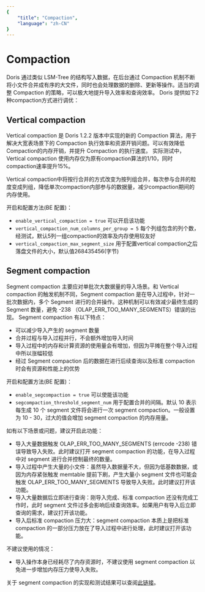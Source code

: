```yaml
---
{
    "title": "Compaction",
    "language": "zh-CN"
}
---
```


<!-- 
Licensed to the Apache Software Foundation (ASF) under one
or more contributor license agreements.  See the NOTICE file
distributed with this work for additional information
regarding copyright ownership.  The ASF licenses this file
to you under the Apache License, Version 2.0 (the
"License"); you may not use this file except in compliance
with the License.  You may obtain a copy of the License at

  http://www.apache.org/licenses/LICENSE-2.0

Unless required by applicable law or agreed to in writing,
software distributed under the License is distributed on an
"AS IS" BASIS, WITHOUT WARRANTIES OR CONDITIONS OF ANY
KIND, either express or implied.  See the License for the
specific language governing permissions and limitations
under the License.
-->

# Compaction

Doris 通过类似 LSM-Tree 的结构写入数据，在后台通过 Compaction 机制不断将小文件合并成有序的大文件，同时也会处理数据的删除、更新等操作。适当的调整 Compaction 的策略，可以极大地提升导入效率和查询效率。
Doris 提供如下2种compaction方式进行调优：


## Vertical compaction

<version since="1.2.2">
</version>

Vertical compaction 是 Doris 1.2.2 版本中实现的新的 Compaction 算法，用于解决大宽表场景下的 Compaction 执行效率和资源开销问题。可以有效降低Compaction的内存开销，并提升 Compaction 的执行速度。
实际测试中，Vertical compaction 使用内存仅为原有compaction算法的1/10，同时compaction速率提升15%。

Vertical compaction中将按行合并的方式改变为按列组合并，每次参与合并的粒度变成列组，降低单次compaction内部参与的数据量，减少compaction期间的内存使用。

开启和配置方法(BE 配置)：
- `enable_vertical_compaction = true` 可以开启该功能
- `vertical_compaction_num_columns_per_group = 5` 每个列组包含的列个数，经测试，默认5列一组compaction的效率及内存使用较友好
- `vertical_compaction_max_segment_size` 用于配置vertical compaction之后落盘文件的大小，默认值268435456(字节)


## Segment compaction
Segment compaction 主要应对单批次大数据量的导入场景。和 Vertical compaction 的触发机制不同，Segment compaction 是在导入过程中，针对一批次数据内，多个 Segment 进行的合并操作。这种机制可以有效减少最终生成的 Segment 数量，避免 -238 （OLAP_ERR_TOO_MANY_SEGMENTS）错误的出现。
Segment compaction 有以下特点：

- 可以减少导入产生的 segment 数量
- 合并过程与导入过程并行，不会额外增加导入时间
- 导入过程中的内存和计算资源的使用量会有增加，但因为平摊在整个导入过程中所以涨幅较低
- 经过 Segment compaction 后的数据在进行后续查询以及标准 compaction 时会有资源和性能上的优势

开启和配置方法(BE 配置)：
- `enable_segcompaction = true` 可以使能该功能
- `segcompaction_threshold_segment_num` 用于配置合并的间隔。默认 10 表示每生成 10 个 segment 文件将会进行一次 segment compaction。一般设置为 10 - 30，过大的值会增加 segment compaction 的内存用量。

如有以下场景或问题，建议开启此功能：
- 导入大量数据触发 OLAP_ERR_TOO_MANY_SEGMENTS (errcode -238) 错误导致导入失败。此时建议打开 segment compaction 的功能，在导入过程中对 segment 进行合并控制最终的数量。
- 导入过程中产生大量的小文件：虽然导入数据量不大，但因为低基数数据，或因为内存紧张触发 memtable 提前下刷，产生大量小 segment  文件也可能会触发 OLAP_ERR_TOO_MANY_SEGMENTS 导致导入失败。此时建议打开该功能。
- 导入大量数据后立即进行查询：刚导入完成、标准 compaction 还没有完成工作时，此时 segment 文件过多会影响后续查询效率。如果用户有导入后立即查询的需求，建议打开该功能。
- 导入后标准 compaction 压力大：segment compaction 本质上是把标准 compaction 的一部分压力放在了导入过程中进行处理，此时建议打开该功能。

不建议使用的情况：
- 导入操作本身已经耗尽了内存资源时，不建议使用 segment compaction 以免进一步增加内存压力使导入失败。

关于 segment compaction 的实现和测试结果可以查阅[此链接](https://github.com/apache/doris/pull/12866)。
